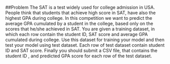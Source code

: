 ##Problem
The SAT is a test widely used for college admission in USA. People think that students that achieve high score in SAT, have also the highest GPA during college. In this competition we want to predict the average GPA cumulated by a student in the college, based only on the scores that he/she achieved in SAT.
You are given a training dataset, in which each row contain the student ID, SAT score and average GPA cumulated during college. Use this dataset for training your model and then test your model using test dataset. Each row of test dataset contain student ID and SAT score. Finally you should submit a CSV file, that contains the student ID , and predicted GPA score for each row of the test dataset.
